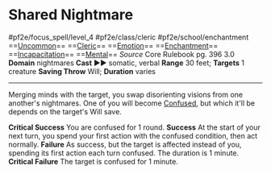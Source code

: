 # Shared Nightmare
#pf2e/focus_spell/level_4 #pf2e/class/cleric #pf2e/school/enchantment 
==[Uncommon](rules/traits/uncommon.md)== ==[Cleric](rules/traits/cleric.md)== ==[Emotion](rules/traits/emotion.md)== ==[Enchantment](rules/traits/enchantment.md)== ==[Incapacitation](rules/traits/incapacitation.md)== ==[Mental](rules/traits/mental.md)==
*Source* Core Rulebook pg. 396 3.0
**Domain** nightmares
**Cast** ►► somatic, verbal
**Range** 30 feet; **Targets** 1 creature
**Saving Throw** Will; **Duration** varies

---
Merging minds with the target, you swap disorienting visions from one another's nightmares. One of you will become [Confused](../../../Conditions/Confused.md), but which it'll be depends on the target's Will save.

**Critical Success** You are confused for 1 round.
**Success** At the start of your next turn, you spend your first action with the confused condition, then act normally.
**Failure** As success, but the target is affected instead of you, spending its first action each turn confused. The duration is 1 minute.
**Critical Failure** The target is confused for 1 minute.
